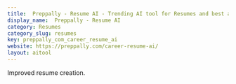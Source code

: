 ```yaml
---
title:  Preppally - Resume AI - Trending AI tool for Resumes and best alternatives
display_name:  Preppally - Resume AI
category: Resumes
category_slug: resumes
key: preppally_com_career_resume_ai
website: https://preppally.com/career-resume-ai/
layout: aitool
---
```


Improved resume creation.
